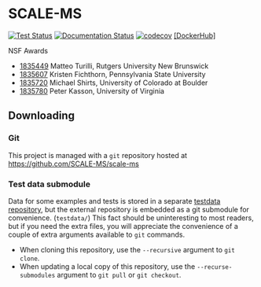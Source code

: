 # SCALE-MS

[![Test Status](https://github.com/SCALE-MS/scale-ms/actions/workflows/tests.yml/badge.svg?branch=master)](https://github.com/SCALE-MS/scale-ms/actions/workflows/tests.yml)
[![Documentation Status](https://readthedocs.org/projects/scale-ms/badge/?version=latest)](https://scale-ms.readthedocs.io/en/latest/?badge=latest)
[![codecov](https://codecov.io/gh/SCALE-MS/scale-ms/branch/master/graph/badge.svg)](https://codecov.io/gh/SCALE-MS/scale-ms)
[[DockerHub]](https://hub.docker.com/r/scalems/ci)

NSF Awards

* [1835449](https://www.nsf.gov/awardsearch/showAward?AWD_ID=1835449) Matteo Turilli, Rutgers University New Brunswick
* [1835607](https://www.nsf.gov/awardsearch/showAward?AWD_ID=1835607) Kristen Fichthorn, Pennsylvania State University
* [1835720](https://www.nsf.gov/awardsearch/showAward?AWD_ID=1835720) Michael Shirts, University of Colorado at Boulder
* [1835780](https://www.nsf.gov/awardsearch/showAward?AWD_ID=1835780) Peter Kasson, University of Virginia

## Downloading

### Git

This project is managed with a `git` repository hosted at https://github.com/SCALE-MS/scale-ms

### Test data submodule

Data for some examples and tests is stored in a separate
[testdata repository](https://github.com/SCALE-MS/testdata),
but the external repository is embedded as a git submodule for convenience.
(`testdata/`)
This fact should be uninteresting to most readers,
but if you need the extra files, you will appreciate the convenience of a couple of
extra arguments available to `git` commands.
* When cloning this repository, use the `--recursive` argument to `git clone`.
* When updating a local copy of this repository, use the `--recurse-submodules` argument to `git pull` or `git checkout`.

